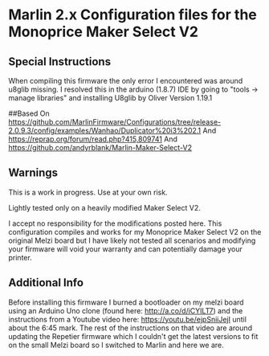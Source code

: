 # Marlin 2.x Configuration files for the Monoprice Maker Select V2

## Special Instructions
When compiling this firmware the only error I encountered was around u8glib missing. I resolved this in the arduino (1.8.7) IDE by going to "tools -> manage libraries" and installing U8glib by Oliver Version 1.19.1

##Based On
https://github.com/MarlinFirmware/Configurations/tree/release-2.0.9.3/config/examples/Wanhao/Duplicator%20i3%202.1
And
https://reprap.org/forum/read.php?415,809741
And
https://github.com/andyrblank/Marlin-Maker-Select-V2
## Warnings
This is a work in progress. Use at your own risk.

Lightly tested only on a heavily modified Maker Select V2.

I accept no responsibility for the modifications posted here. This configuration compiles and works for my Monoprice Maker Select V2 on the original Melzi board but I have likely not tested all scenarios and modifying your firmware will void your warranty and can potentially damage your printer.
## Additional Info
Before installing this firmware I burned a bootloader on my melzi board using an Arduino Uno clone (found here: http://a.co/d/iCYILT7) and the instructions from a Youtube video here: https://youtu.be/ejpSniiJejI until about the 6:45 mark. The rest of the instructions on that video are around updating the Repetier firmware which I couldn't get the latest versions to fit on the small Melzi board so I switched to Marlin and here we are.